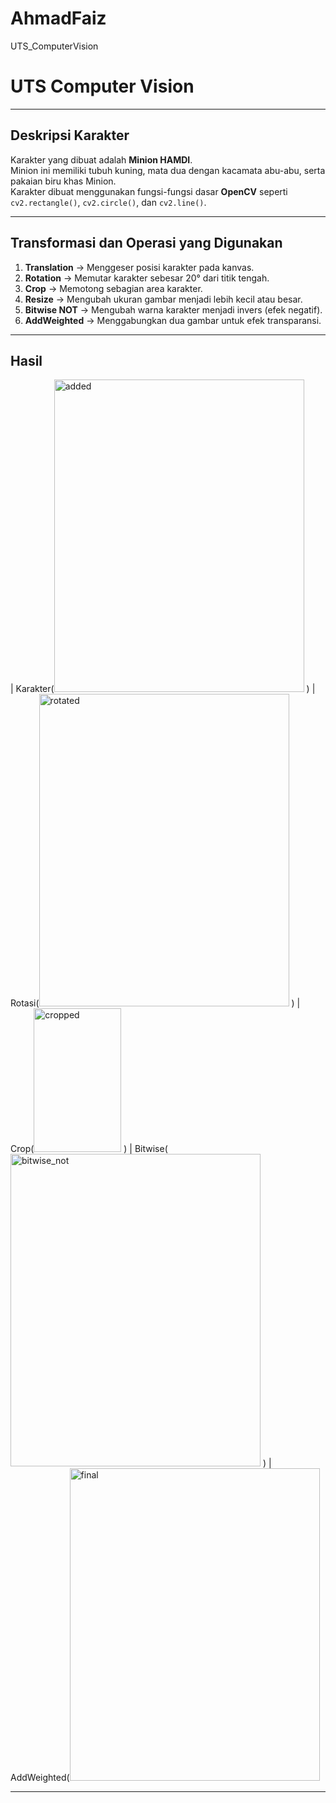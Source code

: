 # AhmadFaiz
UTS_ComputerVision
#  UTS Computer Vision



---

##  Deskripsi Karakter
Karakter yang dibuat adalah **Minion HAMDI**.  
Minion ini memiliki tubuh kuning, mata dua dengan kacamata abu-abu, serta pakaian biru khas Minion.  
Karakter dibuat menggunakan fungsi-fungsi dasar **OpenCV** seperti `cv2.rectangle()`, `cv2.circle()`, dan `cv2.line()`.

---

##  Transformasi dan Operasi yang Digunakan
1. **Translation** → Menggeser posisi karakter pada kanvas.  
2. **Rotation** → Memutar karakter sebesar 20° dari titik tengah.  
3. **Crop** → Memotong sebagian area karakter.  
4. **Resize** → Mengubah ukuran gambar menjadi lebih kecil atau besar.  
5. **Bitwise NOT** → Mengubah warna karakter menjadi invers (efek negatif).  
6. **AddWeighted** → Menggabungkan dua gambar untuk efek transparansi.

---

##  Hasil
| Karakter(<img width="400" height="500" alt="added" src="https://github.com/user-attachments/assets/502b5cd3-1afd-4ed0-ada6-53fd4c2395f0" />
) | Rotasi(<img width="400" height="500" alt="rotated" src="https://github.com/user-attachments/assets/cd151a8a-75d3-4d70-a2d6-10cdfb711f28" />
) | Crop(<img width="140" height="230" alt="cropped" src="https://github.com/user-attachments/assets/842951d2-116b-4798-b6eb-a786444a34d6" />
) | Bitwise(<img width="400" height="500" alt="bitwise_not" src="https://github.com/user-attachments/assets/a30fe8c5-0589-4d14-8e32-0ed6798b936c" />
) | AddWeighted(<img width="400" height="500" alt="final" src="https://github.com/user-attachments/assets/fe9a748e-9c7a-4d26-b2d1-c7d79a36bc87" />


---

